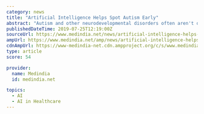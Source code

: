 ```yaml
---
category: news
title: "Artificial Intelligence Helps Spot Autism Early"
abstract: "Autism and other neurodevelopmental disorders often aren't diagnosed until a child is a few years of age, when behavioral interventions and speech/occupational therapy become less effective. ‘Biomarkers could offer robust yet affordable screening tools ..."
publishedDateTime: 2019-07-25T12:19:00Z
sourceUrl: https://www.medindia.net/news/artificial-intelligence-helps-spot-autism-early-189143-1.htm
ampUrl: https://www.medindia.net/amp/news/artificial-intelligence-helps-spot-autism-early-189143-1.htm
cdnAmpUrl: https://www-medindia-net.cdn.ampproject.org/c/s/www.medindia.net/amp/news/artificial-intelligence-helps-spot-autism-early-189143-1.htm
type: article
score: 54

provider:
  name: Medindia
  id: medindia.net

topics:
  - AI
  - AI in Healthcare
---
```

